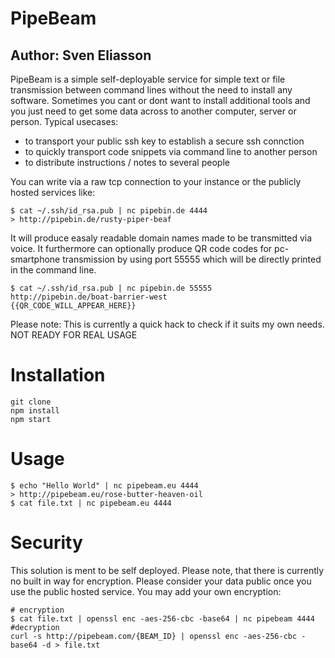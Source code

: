 
# PipeBeam
## Author: Sven Eliasson 
PipeBeam is a simple self-deployable service for simple text or file transmission between command lines without the need to install any software. Sometimes you cant or dont want to install additional tools and you just need to get some data across to another computer, server or person. Typical usecases: 
- to transport your public ssh key to establish a secure ssh connction
- to quickly transport code snippets via command line to another person
- to distribute instructions / notes to several people

You can write via a raw tcp connection to your instance or the publicly hosted services like: 
```
$ cat ~/.ssh/id_rsa.pub | nc pipebin.de 4444 
> http://pipebin.de/rusty-piper-beaf
```
It will produce easaly readable domain names made to be transmitted via voice. 
It furthermore can optionally produce QR code codes for pc-smartphone transmission by using port 55555 which will be directly printed in the command line. 

```
$ cat ~/.ssh/id_rsa.pub | nc pipebin.de 55555
http://pipebin.de/boat-barrier-west
{{QR_CODE_WILL_APPEAR_HERE}}
```

Please note: This is currently a quick hack to check if it suits my own needs.
NOT READY FOR REAL USAGE

# Installation
```
git clone 
npm install 
npm start
```

# Usage
```
$ echo "Hello World" | nc pipebeam.eu 4444 
> http://pipebeam.eu/rose-butter-heaven-oil
$ cat file.txt | nc pipebeam.eu 4444
```

# Security
This solution is ment to be self deployed. Please note, that there is currently no built in way for encryption. 
Please consider your data public once you use the public hosted service. 
You may add your own encryption: 

```
# encryption
$ cat file.txt | openssl enc -aes-256-cbc -base64 | nc pipebeam 4444
#decryption
curl -s http://pipebeam.com/{BEAM_ID} | openssl enc -aes-256-cbc -base64 -d > file.txt
```



